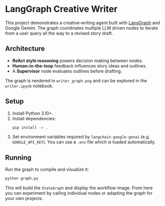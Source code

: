 # LangGraph Creative Writer

This project demonstrates a creative‑writing agent built with [LangGraph](https://github.com/langchain-ai/langgraph) and Google Gemini.
The graph coordinates multiple LLM driven nodes to iterate from a user query all
the way to a revised story draft.

## Architecture
- **ReAct style reasoning** powers decision making between nodes.
- **Human‑in‑the‑loop** feedback influences story ideas and outlines.
- A **Supervisor** node evaluates outlines before drafting.

The graph is rendered in `writer_graph.png` and can be explored in the
`writer.ipynb` notebook.

## Setup
1. Install Python 3.10+.
2. Install dependencies:
   ```bash
   pip install -e .
   ```
3. Set environment variables required by `langchain-google-genai` (e.g.
   `GOOGLE_API_KEY`). You can use a `.env` file which is loaded automatically.

## Running
Run the graph to compile and visualize it:

```bash
python graph.py
```

This will build the `StateGraph` and display the workflow image. From here you
can experiment by calling individual nodes or adapting the graph for your own
projects.

